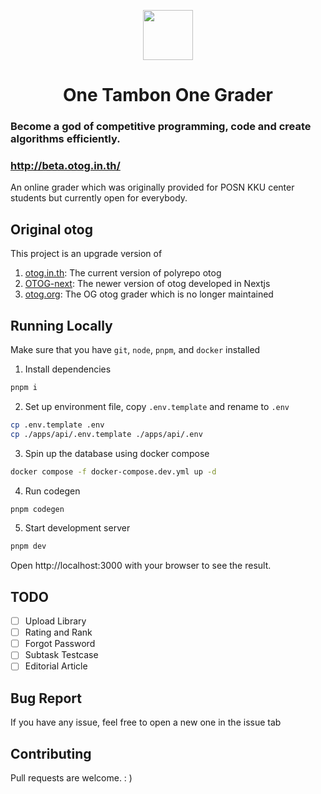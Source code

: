 <p align="center">
  <a href="https://otog.in.th">
    <img src="https://github.com/phakphum-dev/otog-frontend/raw/main/public/logo512.png" width="80" />
  </a>
</p>

<h1 align="center">One Tambon One Grader</h1>

### Become a god of competitive programming, code and create algorithms efficiently.

### http://beta.otog.in.th/

An online grader which was originally provided for POSN KKU center students but currently open for everybody.

## Original otog

This project is an upgrade version of

1. [otog.in.th](https://github.com/phakphum-dev/otog-frontend): The current version of polyrepo otog
2. [OTOG-next](https://github.com/karnjj/OTOG-next): The newer version of otog developed in Nextjs
3. [otog.org](https://github.com/phizaz/otog): The OG otog grader which is no longer maintained

## Running Locally

Make sure that you have `git`, `node`, `pnpm`, and `docker` installed

1. Install dependencies

```bash
pnpm i
```

2. Set up environment file, copy `.env.template` and rename to `.env`

```bash
cp .env.template .env
cp ./apps/api/.env.template ./apps/api/.env
```

3. Spin up the database using docker compose

```bash
docker compose -f docker-compose.dev.yml up -d
```

4. Run codegen

```bash
pnpm codegen
```

5. Start development server

```bash
pnpm dev
```

Open http://localhost:3000 with your browser to see the result.

## TODO

- [ ] Upload Library
- [ ] Rating and Rank
- [ ] Forgot Password
- [ ] Subtask Testcase
- [ ] Editorial Article

## Bug Report

If you have any issue, feel free to open a new one in the issue tab

## Contributing

Pull requests are welcome. : )
